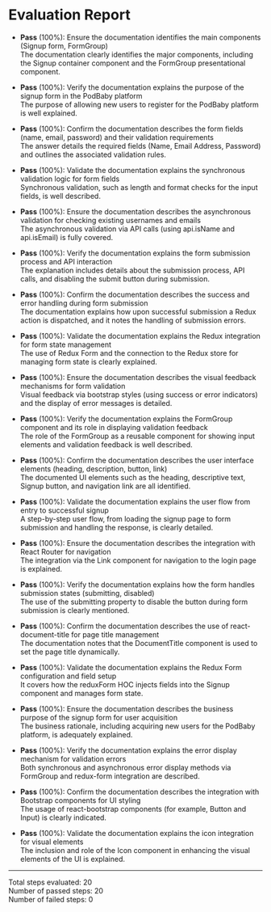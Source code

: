 # Evaluation Report

- **Pass** (100%): Ensure the documentation identifies the main components (Signup form, FormGroup)  
  The documentation clearly identifies the major components, including the Signup container component and the FormGroup presentational component.

- **Pass** (100%): Verify the documentation explains the purpose of the signup form in the PodBaby platform  
  The purpose of allowing new users to register for the PodBaby platform is well explained.

- **Pass** (100%): Confirm the documentation describes the form fields (name, email, password) and their validation requirements  
  The answer details the required fields (Name, Email Address, Password) and outlines the associated validation rules.

- **Pass** (100%): Validate the documentation explains the synchronous validation logic for form fields  
  Synchronous validation, such as length and format checks for the input fields, is well described.

- **Pass** (100%): Ensure the documentation describes the asynchronous validation for checking existing usernames and emails  
  The asynchronous validation via API calls (using api.isName and api.isEmail) is fully covered.

- **Pass** (100%): Verify the documentation explains the form submission process and API interaction  
  The explanation includes details about the submission process, API calls, and disabling the submit button during submission.

- **Pass** (100%): Confirm the documentation describes the success and error handling during form submission  
  The documentation explains how upon successful submission a Redux action is dispatched, and it notes the handling of submission errors.

- **Pass** (100%): Validate the documentation explains the Redux integration for form state management  
  The use of Redux Form and the connection to the Redux store for managing form state is clearly explained.

- **Pass** (100%): Ensure the documentation describes the visual feedback mechanisms for form validation  
  Visual feedback via bootstrap styles (using success or error indicators) and the display of error messages is detailed.

- **Pass** (100%): Verify the documentation explains the FormGroup component and its role in displaying validation feedback  
  The role of the FormGroup as a reusable component for showing input elements and validation feedback is well described.

- **Pass** (100%): Confirm the documentation describes the user interface elements (heading, description, button, link)  
  The documented UI elements such as the heading, descriptive text, Signup button, and navigation link are all identified.

- **Pass** (100%): Validate the documentation explains the user flow from entry to successful signup  
  A step-by-step user flow, from loading the signup page to form submission and handling the response, is clearly detailed.

- **Pass** (100%): Ensure the documentation describes the integration with React Router for navigation  
  The integration via the Link component for navigation to the login page is explained.

- **Pass** (100%): Verify the documentation explains how the form handles submission states (submitting, disabled)  
  The use of the submitting property to disable the button during form submission is clearly mentioned.

- **Pass** (100%): Confirm the documentation describes the use of react-document-title for page title management  
  The documentation notes that the DocumentTitle component is used to set the page title dynamically.

- **Pass** (100%): Validate the documentation explains the Redux Form configuration and field setup  
  It covers how the reduxForm HOC injects fields into the Signup component and manages form state.

- **Pass** (100%): Ensure the documentation describes the business purpose of the signup form for user acquisition  
  The business rationale, including acquiring new users for the PodBaby platform, is adequately explained.

- **Pass** (100%): Verify the documentation explains the error display mechanism for validation errors  
  Both synchronous and asynchronous error display methods via FormGroup and redux-form integration are described.

- **Pass** (100%): Confirm the documentation describes the integration with Bootstrap components for UI styling  
  The usage of react-bootstrap components (for example, Button and Input) is clearly indicated.

- **Pass** (100%): Validate the documentation explains the icon integration for visual elements  
  The inclusion and role of the Icon component in enhancing the visual elements of the UI is explained.

---

Total steps evaluated: 20  
Number of passed steps: 20  
Number of failed steps: 0